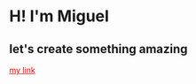 <head>
<foreignObject>
<link rel="stylesheet" href="style.css">
</foreignObject>
</head>
<body>

# H! I'm Miguel

## let's create something amazing

<a style="color: red" class="link" href="">my link</a>
</body>